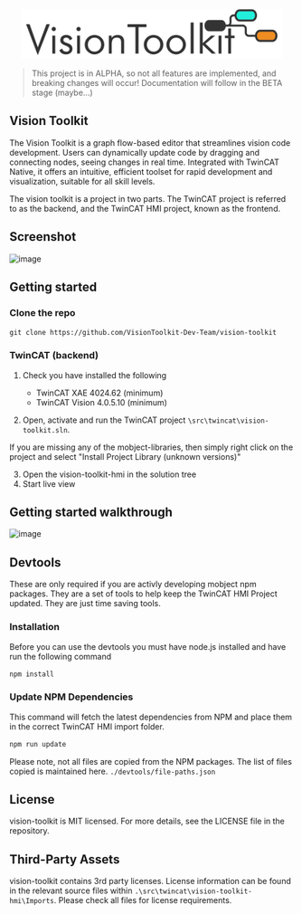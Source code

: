 <p align="center">
  <picture>
    <source media="(prefers-color-scheme: dark)" srcset="./docs/images/logo-dark.svg">
    <source media="(prefers-color-scheme: light)" srcset="./docs/images/logo-light.svg">
    <img alt="Cloud Vision Toolkit logo" img width="460" src="/docs/images/logo-light.svg">
  </picture>
</p>

> This project is in ALPHA, so not all features are implemented, and breaking changes will occur! Documentation will follow in the BETA stage (maybe...)

## Vision Toolkit

The Vision Toolkit is a graph flow-based editor that streamlines vision code development. Users can dynamically update code by dragging and connecting nodes, seeing changes in real time. Integrated with TwinCAT Native, it offers an intuitive, efficient toolset for rapid development and visualization, suitable for all skill levels.

The vision toolkit is a project in two parts. The TwinCAT project is referred to as the backend, and the TwinCAT HMI project, known as the frontend.

## Screenshot

![image](./docs/images/Screenshot.gif)

## Getting started

### Clone the repo

```
git clone https://github.com/VisionToolkit-Dev-Team/vision-toolkit
```

### TwinCAT (backend)

1. Check you have installed the following

   - TwinCAT XAE 4024.62 (minimum)
   - TwinCAT Vision 4.0.5.10 (minimum)

2. Open, activate and run the TwinCAT project `\src\twincat\vision-toolkit.sln`.

If you are missing any of the mobject-libraries, then simply right click on the project and select "Install Project Library (unknown versions)"

3. Open the vision-toolkit-hmi in the solution tree
4. Start live view

## Getting started walkthrough

![image](./docs/images/GettingStarted.gif)

## Devtools

These are only required if you are activly developing mobject npm packages. They are a set of tools to help keep the TwinCAT HMI Project updated. They are just time saving tools.

### Installation

Before you can use the devtools you must have node.js installed and have run the following command

```bash
npm install
```

### Update NPM Dependencies

This command will fetch the latest dependencies from NPM and place them in the correct TwinCAT HMI import folder.

```bash
npm run update
```

Please note, not all files are copied from the NPM packages. The list of files copied is maintained here. `./devtools/file-paths.json`

## License

vision-toolkit is MIT licensed. For more details, see the LICENSE file in the repository.

## Third-Party Assets

vision-toolkit contains 3rd party licenses. License information can be found in the relevant source files within `.\src\twincat\vision-toolkit-hmi\Imports`. Please check all files for license requirements.
